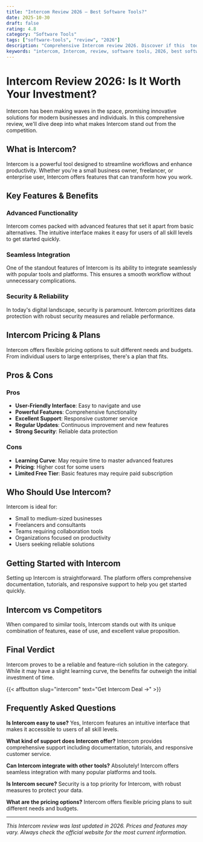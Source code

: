 ```yaml
---
title: "Intercom Review 2026 – Best Software Tools?"
date: 2025-10-30
draft: false
rating: 4.8
category: "Software Tools"
tags: ["software-tools", "review", "2026"]
description: "Comprehensive Intercom review 2026. Discover if this  tool is the best choice for your needs."
keywords: "intercom, Intercom, review, software tools, 2026, best software tools"
---
```


# Intercom Review 2026: Is It Worth Your Investment?

Intercom has been making waves in the  space, promising innovative solutions for modern businesses and individuals. In this comprehensive review, we'll dive deep into what makes Intercom stand out from the competition.

## What is Intercom?

Intercom is a powerful  tool designed to streamline workflows and enhance productivity. Whether you're a small business owner, freelancer, or enterprise user, Intercom offers features that can transform how you work.

## Key Features & Benefits

### Advanced Functionality
Intercom comes packed with advanced features that set it apart from basic alternatives. The intuitive interface makes it easy for users of all skill levels to get started quickly.

### Seamless Integration
One of the standout features of Intercom is its ability to integrate seamlessly with popular tools and platforms. This ensures a smooth workflow without unnecessary complications.

### Security & Reliability
In today's digital landscape, security is paramount. Intercom prioritizes data protection with robust security measures and reliable performance.

## Intercom Pricing & Plans

Intercom offers flexible pricing options to suit different needs and budgets. From individual users to large enterprises, there's a plan that fits.

## Pros & Cons

### Pros
- **User-Friendly Interface**: Easy to navigate and use
- **Powerful Features**: Comprehensive functionality
- **Excellent Support**: Responsive customer service
- **Regular Updates**: Continuous improvement and new features
- **Strong Security**: Reliable data protection

### Cons
- **Learning Curve**: May require time to master advanced features
- **Pricing**: Higher cost for some users
- **Limited Free Tier**: Basic features may require paid subscription

## Who Should Use Intercom?

Intercom is ideal for:
- Small to medium-sized businesses
- Freelancers and consultants
- Teams requiring collaboration tools
- Organizations focused on productivity
- Users seeking reliable  solutions

## Getting Started with Intercom

Setting up Intercom is straightforward. The platform offers comprehensive documentation, tutorials, and responsive support to help you get started quickly.

## Intercom vs Competitors

When compared to similar tools, Intercom stands out with its unique combination of features, ease of use, and excellent value proposition.

## Final Verdict

Intercom proves to be a reliable and feature-rich solution in the  category. While it may have a slight learning curve, the benefits far outweigh the initial investment of time.

{{< affbutton slug="intercom" text="Get Intercom Deal →" >}}

## Frequently Asked Questions

**Is Intercom easy to use?**
Yes, Intercom features an intuitive interface that makes it accessible to users of all skill levels.

**What kind of support does Intercom offer?**
Intercom provides comprehensive support including documentation, tutorials, and responsive customer service.

**Can Intercom integrate with other tools?**
Absolutely! Intercom offers seamless integration with many popular platforms and tools.

**Is Intercom secure?**
Security is a top priority for Intercom, with robust measures to protect your data.

**What are the pricing options?**
Intercom offers flexible pricing plans to suit different needs and budgets.

---

*This Intercom review was last updated in 2026. Prices and features may vary. Always check the official website for the most current information.*

